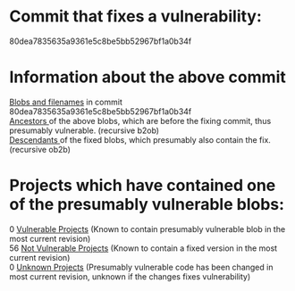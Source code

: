 <h1>Commit that fixes a vulnerability:</h1>
80dea7835635a9361e5c8be5bb52967bf1a0b34f
<p />
<h1>Information about the above commit</h1>
<a href=blobs.md>Blobs and filenames</a> in commit 80dea7835635a9361e5c8be5bb52967bf1a0b34f<br />
<a href=bad_blobs.txt>Ancestors </a> of the above blobs, which are before the fixing commit, thus presumably vulnerable. (recursive b2ob)<br />
<a href=good_blobs.txt>Descendants </a> of the fixed blobs, which presumably also contain the fix. (recursive ob2b)<br />
<p />
<h1>Projects which have contained one of the presumably vulnerable blobs:</h1>
0 <a href=vulnerable.md>Vulnerable Projects</a> (Known to contain presumably vulnerable blob in the most current revision)<br />
56 <a href=not-vulnerable.md>Not Vulnerable Projects</a> (Known to contain a fixed version in the most current revision)<br />
0 <a href=unknown.md>Unknown Projects</a> (Presumably vulnerable code has been changed in most current revision, unknown if the changes fixes vulnerability)<br />
<p />
